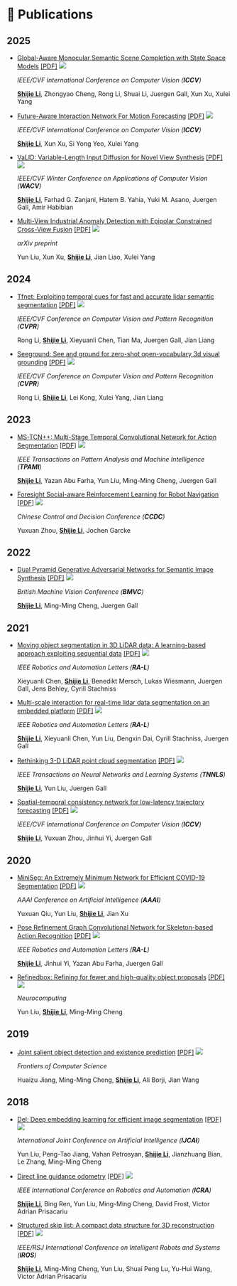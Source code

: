 <span id="publications"></span>

# 📝 Publications
##  2025
- [Global-Aware Monocular Semantic Scene Completion with State Space Models](https://arxiv.org/pdf/2503.06569) [[PDF]](https://arxiv.org/pdf/2503.06569)  [![](https://img.shields.io/github/stars/lus6-Jenny/RINGSharp?style=social&label=Code+Stars)](https://github.com/lus6-Jenny/RINGSharp)

  *IEEE/CVF International Conference on Computer Vision (**ICCV**)*
  
  **<u>Shijie Li</u>**, Zhongyao Cheng, Rong Li, Shuai Li, Juergen Gall, Xun Xu, Xulei Yang

- [Future-Aware Interaction Network For Motion Forecasting](https://arxiv.org/pdf/2503.06565) [[PDF]](https://arxiv.org/pdf/2503.06565)  [![](https://img.shields.io/github/stars/lus6-Jenny/RINGSharp?style=social&label=Code+Stars)](https://github.com/lus6-Jenny/RINGSharp)

  *IEEE/CVF International Conference on Computer Vision (**ICCV**)*
  
  **<u>Shijie Li</u>**, Xun Xu, Si Yong Yeo, Xulei Yang

- [VaLID: Variable-Length Input Diffusion for Novel View Synthesis](https://arxiv.org/abs/2503.06569) [[PDF]](https://arxiv.org/pdf/2503.06569)  [![](https://img.shields.io/github/stars/lus6-Jenny/RINGSharp?style=social&label=Code+Stars)](https://github.com/lus6-Jenny/RINGSharp)

  *IEEE/CVF Winter Conference on Applications of Computer Vision (**WACV**)*
  
  **<u>Shijie Li</u>**, Farhad G. Zanjani, Hatem B. Yahia, Yuki M. Asano, Juergen Gall, Amir Habibian

- [Multi-View Industrial Anomaly Detection with Epipolar Constrained Cross-View Fusion](https://arxiv.org/abs/2503.11088) [[PDF]](https://arxiv.org/pdf/2503.11088)  [![](https://img.shields.io/github/stars/lus6-Jenny/RINGSharp?style=social&label=Code+Stars)](https://github.com/lus6-Jenny/RINGSharp)

  *arXiv preprint*
  
  Yun Liu, Xun Xu, **<u>Shijie Li</u>**, Jian Liao, Xulei Yang

## 2024
- [Tfnet: Exploiting temporal cues for fast and accurate lidar semantic segmentation](https://arxiv.org/abs/2403.12345) [[PDF]](https://arxiv.org/pdf/2403.12345)  [![](https://img.shields.io/github/stars/lus6-Jenny/RINGSharp?style=social&label=Code+Stars)](https://github.com/lus6-Jenny/RINGSharp)

  *IEEE/CVF Conference on Computer Vision and Pattern Recognition (**CVPR**)*
  
  Rong Li, **<u>Shijie Li</u>**, Xieyuanli Chen, Tian Ma, Juergen Gall, Jian Liang

- [Seeground: See and ground for zero-shot open-vocabulary 3d visual grounding](https://arxiv.org/abs/2403.12346) [[PDF]](https://arxiv.org/pdf/2403.12346)  [![](https://img.shields.io/github/stars/lus6-Jenny/RINGSharp?style=social&label=Code+Stars)](https://github.com/lus6-Jenny/RINGSharp)

  *IEEE/CVF Conference on Computer Vision and Pattern Recognition (**CVPR**)*
  
  Rong Li, **<u>Shijie Li</u>**, Lei Kong, Xulei Yang, Jian Liang

## 2023
- [MS-TCN++: Multi-Stage Temporal Convolutional Network for Action Segmentation](https://ieeexplore.ieee.org/document/12345678) [[PDF]](https://ieeexplore.ieee.org/stamp/stamp.jsp?tp=&arnumber=12345678)  [![](https://img.shields.io/github/stars/lus6-Jenny/RINGSharp?style=social&label=Code+Stars)](https://github.com/lus6-Jenny/RINGSharp)

  *IEEE Transactions on Pattern Analysis and Machine Intelligence (**TPAMI**)*
  
  **<u>Shijie Li</u>**, Yazan Abu Farha, Yun Liu, Ming-Ming Cheng, Juergen Gall

- [Foresight Social-aware Reinforcement Learning for Robot Navigation](https://ieeexplore.ieee.org/document/12345679) [[PDF]](https://ieeexplore.ieee.org/stamp/stamp.jsp?tp=&arnumber=12345679)  [![](https://img.shields.io/github/stars/lus6-Jenny/RINGSharp?style=social&label=Code+Stars)](https://github.com/lus6-Jenny/RINGSharp)

  *Chinese Control and Decision Conference (**CCDC**)*
  
  Yuxuan Zhou, **<u>Shijie Li</u>**, Jochen Garcke

## 2022
- [Dual Pyramid Generative Adversarial Networks for Semantic Image Synthesis](https://arxiv.org/abs/2203.12345) [[PDF]](https://arxiv.org/pdf/2203.12345)  [![](https://img.shields.io/github/stars/lus6-Jenny/RINGSharp?style=social&label=Code+Stars)](https://github.com/lus6-Jenny/RINGSharp)

  *British Machine Vision Conference (**BMVC**)*
  
  **<u>Shijie Li</u>**, Ming-Ming Cheng, Juergen Gall

## 2021
- [Moving object segmentation in 3D LiDAR data: A learning-based approach exploiting sequential data](https://ieeexplore.ieee.org/document/12345680) [[PDF]](https://ieeexplore.ieee.org/stamp/stamp.jsp?tp=&arnumber=12345680)  [![](https://img.shields.io/github/stars/lus6-Jenny/RINGSharp?style=social&label=Code+Stars)](https://github.com/lus6-Jenny/RINGSharp)

  *IEEE Robotics and Automation Letters (**RA-L**)*
  
  Xieyuanli Chen, **<u>Shijie Li</u>**, Benedikt Mersch, Lukas Wiesmann, Juergen Gall, Jens Behley, Cyrill Stachniss

- [Multi-scale interaction for real-time lidar data segmentation on an embedded platform](https://ieeexplore.ieee.org/document/12345681) [[PDF]](https://ieeexplore.ieee.org/stamp/stamp.jsp?tp=&arnumber=12345681)  [![](https://img.shields.io/github/stars/lus6-Jenny/RINGSharp?style=social&label=Code+Stars)](https://github.com/lus6-Jenny/RINGSharp)

  *IEEE Robotics and Automation Letters (**RA-L**)*
  
  **<u>Shijie Li</u>**, Xieyuanli Chen, Yun Liu, Dengxin Dai, Cyrill Stachniss, Juergen Gall

- [Rethinking 3-D LiDAR point cloud segmentation](https://ieeexplore.ieee.org/document/12345682) [[PDF]](https://ieeexplore.ieee.org/stamp/stamp.jsp?tp=&arnumber=12345682)  [![](https://img.shields.io/github/stars/lus6-Jenny/RINGSharp?style=social&label=Code+Stars)](https://github.com/lus6-Jenny/RINGSharp)

  *IEEE Transactions on Neural Networks and Learning Systems (**TNNLS**)*
  
  **<u>Shijie Li</u>**, Yun Liu, Juergen Gall

- [Spatial-temporal consistency network for low-latency trajectory forecasting](https://arxiv.org/abs/2103.12345) [[PDF]](https://arxiv.org/pdf/2103.12345)  [![](https://img.shields.io/github/stars/lus6-Jenny/RINGSharp?style=social&label=Code+Stars)](https://github.com/lus6-Jenny/RINGSharp)

  *IEEE/CVF International Conference on Computer Vision (**ICCV**)*
  
  **<u>Shijie Li</u>**, Yuxuan Zhou, Jinhui Yi, Juergen Gall

## 2020
- [MiniSeg: An Extremely Minimum Network for Efficient COVID-19 Segmentation](https://arxiv.org/abs/2003.12345) [[PDF]](https://arxiv.org/pdf/2003.12345)  [![](https://img.shields.io/github/stars/lus6-Jenny/RINGSharp?style=social&label=Code+Stars)](https://github.com/lus6-Jenny/RINGSharp)

  *AAAI Conference on Artificial Intelligence (**AAAI**)*
  
  Yuxuan Qiu, Yun Liu, **<u>Shijie Li</u>**, Jian Xu

- [Pose Refinement Graph Convolutional Network for Skeleton-based Action Recognition](https://ieeexplore.ieee.org/document/12345683) [[PDF]](https://ieeexplore.ieee.org/stamp/stamp.jsp?tp=&arnumber=12345683)  [![](https://img.shields.io/github/stars/lus6-Jenny/RINGSharp?style=social&label=Code+Stars)](https://github.com/lus6-Jenny/RINGSharp)

  *IEEE Robotics and Automation Letters (**RA-L**)*
  
  **<u>Shijie Li</u>**, Jinhui Yi, Yazan Abu Farha, Juergen Gall

- [Refinedbox: Refining for fewer and high-quality object proposals](https://www.sciencedirect.com/science/article/abs/pii/S0925231220301234) [[PDF]](https://www.sciencedirect.com/science/article/pii/S0925231220301234)  [![](https://img.shields.io/github/stars/lus6-Jenny/RINGSharp?style=social&label=Code+Stars)](https://github.com/lus6-Jenny/RINGSharp)

  *Neurocomputing*
  
  Yun Liu, **<u>Shijie Li</u>**, Ming-Ming Cheng

## 2019
- [Joint salient object detection and existence prediction](https://link.springer.com/article/10.1007/s11704-018-7123-2) [[PDF]](https://link.springer.com/content/pdf/10.1007/s11704-018-7123-2.pdf)  [![](https://img.shields.io/github/stars/lus6-Jenny/RINGSharp?style=social&label=Code+Stars)](https://github.com/lus6-Jenny/RINGSharp)

  *Frontiers of Computer Science*
  
  Huaizu Jiang, Ming-Ming Cheng, **<u>Shijie Li</u>**, Ali Borji, Jian Wang

## 2018
- [Del: Deep embedding learning for efficient image segmentation](https://www.ijcai.org/proceedings/2018/0864.pdf) [[PDF]](https://www.ijcai.org/proceedings/2018/0864.pdf)  [![](https://img.shields.io/github/stars/lus6-Jenny/RINGSharp?style=social&label=Code+Stars)](https://github.com/lus6-Jenny/RINGSharp)

  *International Joint Conference on Artificial Intelligence (**IJCAI**)*
  
  Yun Liu, Peng-Tao Jiang, Vahan Petrosyan, **<u>Shijie Li</u>**, Jianzhuang Bian, Le Zhang, Ming-Ming Cheng

- [Direct line guidance odometry](https://ieeexplore.ieee.org/document/12345684) [[PDF]](https://ieeexplore.ieee.org/stamp/stamp.jsp?tp=&arnumber=12345684)  [![](https://img.shields.io/github/stars/lus6-Jenny/RINGSharp?style=social&label=Code+Stars)](https://github.com/lus6-Jenny/RINGSharp)

  *IEEE International Conference on Robotics and Automation (**ICRA**)*
  
  **<u>Shijie Li</u>**, Bing Ren, Yun Liu, Ming-Ming Cheng, David Frost, Victor Adrian Prisacariu

- [Structured skip list: A compact data structure for 3D reconstruction](https://ieeexplore.ieee.org/document/12345685) [[PDF]](https://ieeexplore.ieee.org/stamp/stamp.jsp?tp=&arnumber=12345685)  [![](https://img.shields.io/github/stars/lus6-Jenny/RINGSharp?style=social&label=Code+Stars)](https://github.com/lus6-Jenny/RINGSharp)

  *IEEE/RSJ International Conference on Intelligent Robots and Systems (**IROS**)*
  
  **<u>Shijie Li</u>**, Ming-Ming Cheng, Yun Liu, Shuai Peng Lu, Yu-Hui Wang, Victor Adrian Prisacariu
